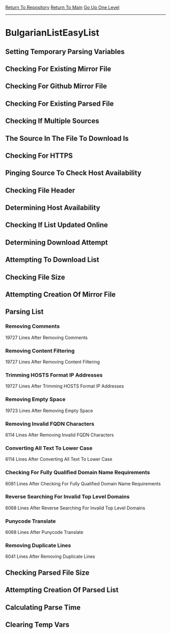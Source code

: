 [Return To Repository](https://github.com/bast69/piholeparser/)
[Return To Main](https://github.com/bast69/piholeparser/blob/master/RecentRunLogs/Mainlog.md)
[Go Up One Level](https://github.com/bast69/piholeparser/blob/master/RecentRunLogs/TopLevelScripts/30-Processing-External-Blacklists.md)
____________________________________
# BulgarianListEasyList
## Setting Temporary Parsing Variables
## Checking For Existing Mirror File
## Checking For Github Mirror File
## Checking For Existing Parsed File
## Checking If Multiple Sources
## The Source In The File To Download Is
## Checking For HTTPS
## Pinging Source To Check Host Availability
## Checking File Header
## Determining Host Availability
## Checking If List Updated Online
## Determining Download Attempt
## Attempting To Download List
## Checking File Size
## Attempting Creation Of Mirror File
## Parsing List
### Removing Comments
19727 Lines After Removing Comments
### Removing Content Filtering
19727 Lines After Removing Content Filtering
### Trimming HOSTS Format IP Addresses
19727 Lines After Trimming HOSTS Format IP Addresses
### Removing Empty Space
19723 Lines After Removing Empty Space
### Removing Invalid FQDN Characters
6114 Lines After Removing Invalid FQDN Characters
### Converting All Text To Lower Case
6114 Lines After Converting All Text To Lower Case
### Checking For Fully Qualified Domain Name Requirements
6081 Lines After Checking For Fully Qualified Domain Name Requirements
### Reverse Searching For Invalid Top Level Domains
6068 Lines After Reverse Searching For Invalid Top Level Domains
### Punycode Translate
6068 Lines After Punycode Translate
### Removing Duplicate Lines
6041 Lines After Removing Duplicate Lines
## Checking Parsed File Size
## Attempting Creation Of Parsed List
## Calculating Parse Time
## Clearing Temp Vars
